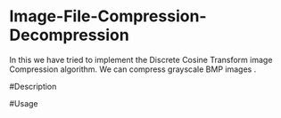 # Image-File-Compression-Decompression

In this we have tried to implement the Discrete Cosine Transform image Compression algorithm. We can compress grayscale BMP images .

#Description


#Usage

